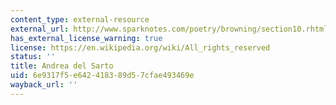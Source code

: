 ```yaml
---
content_type: external-resource
external_url: http://www.sparknotes.com/poetry/browning/section10.rhtml
has_external_license_warning: true
license: https://en.wikipedia.org/wiki/All_rights_reserved
status: ''
title: Andrea del Sarto
uid: 6e9317f5-e642-4183-89d5-7cfae493469e
wayback_url: ''
---
```

